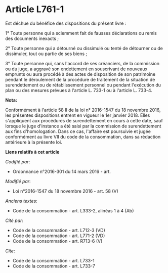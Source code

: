 # Article L761-1

Est déchue du bénéfice des dispositions du présent livre : 

1° Toute personne qui a sciemment fait de fausses déclarations ou remis des documents inexacts ; 

2° Toute personne qui a détourné ou dissimulé ou tenté de détourner ou de dissimuler, tout ou partie de ses biens ; 

3° Toute personne qui, sans l'accord de ses créanciers, de la commission ou du juge, a aggravé son endettement en souscrivant
de nouveaux emprunts ou aura procédé à des actes de disposition de son patrimoine pendant le déroulement de la procédure de
traitement de la situation de surendettement ou de rétablissement personnel ou pendant l'exécution du plan ou des mesures
prévues à l'article L. 733-1 ou à l'article L. 733-4.

**Nota:**

Conformément à l'article 58 II de la loi n° 2016-1547 du 18 novembre 2016, les présentes dispositions entrent en vigueur le
1er janvier 2018. Elles s'appliquent aux procédures de surendettement en cours à cette date, sauf lorsque le juge d'instance
a été saisi par la commission de surendettement aux fins d'homologation. Dans ce cas, l'affaire est poursuivie et jugée
conformément au livre VII du code de la consommation, dans sa rédaction antérieure à la présente loi.

**Liens relatifs à cet article**

_Codifié par_:

  - Ordonnance n°2016-301 du 14 mars 2016 - art.

_Modifié par_:

  - Loi n°2016-1547 du 18 novembre 2016 - art. 58 (V)

_Anciens textes_:

  - Code de la consommation - art. L333-2, alinéas 1 à 4 (Ab)

_Cité par_:

  - Code de la consommation - art. L712-3 (VD)
  - Code de la consommation - art. L771-2 (VD)
  - Code de la consommation - art. R713-6 (V)

_Cite_:

  - Code de la consommation - art. L733-1
  - Code de la consommation - art. L733-7
